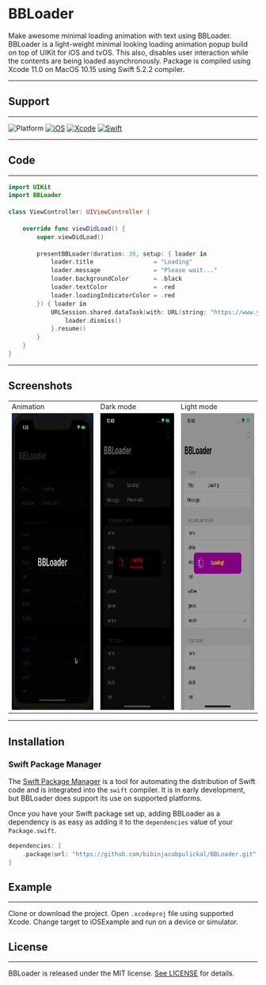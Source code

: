 # BBLoader

Make awesome minimal loading animation with text using BBLoader. BBLoader is a light-weight minimal looking loading animation popup build on top of UIKit for iOS and tvOS. This also, disables user interaction while the contents are being loaded asynchronously. Package is compiled using Xcode 11.0 on MacOS 10.15 using Swift 5.2.2 compiler.

---

## Support
---
![Platform](https://img.shields.io/badge/Platform-iOS%20|%20tvOS-blue.svg?style=flat)
[![iOS](https://img.shields.io/badge/iOS-8.0+-green.svg?style=flat)](https://www.apple.com/in/macos/catalina/)
[![Xcode](https://img.shields.io/badge/XCode-11.4-blue.svg)](https://developer.apple.com/xcode/)
[![Swift](https://img.shields.io/badge/Swift-5.2.2-orange.svg?style=flat)](https://developer.apple.com/swift/)

---
## Code
---

```swift
import UIKit
import BBLoader

class ViewController: UIViewController {

    override func viewDidLoad() {
        super.viewDidLoad()
        
        presentBBLoader(duration: 30, setup: { loader in
            loader.title                 = "Loading"
            loader.message               = "Please wait..."
            loader.backgroundColor       = .black
            loader.textColor             = .red
            loader.loadingIndicatorColor = .red
        }) { loader in
            URLSession.shared.dataTask(with: URL(string: "https://www.yoururl.com")!) { _,_,_  in
                loader.dismiss()
            }.resume()
        }
    }
}
```
---
## Screenshots

<table>
  <tr>
    <td>Animation</td>
     <td>Dark mode</td>
     <td>Light mode</td>
  </tr>
  <tr>
    <td><img src="Screenshots/BBLoader.gif" width=300 height=600></td>
    <td><img src="Screenshots/BBLoaderDark.png" width=300 height=600></td>
    <td><img src="Screenshots/BBLoaderLight.png" width=300 height=600></td>
  </tr>
 </table>

 ---
 ## Installation

 ### Swift Package Manager

The [Swift Package Manager](https://swift.org/package-manager/) is a tool for automating the distribution of Swift code and is integrated into the `swift` compiler. It is in early development, but BBLoader does support its use on supported platforms.

Once you have your Swift package set up, adding BBLoader as a dependency is as easy as adding it to the `dependencies` value of your `Package.swift`.

```swift
dependencies: [
    .package(url: "https://github.com/bibinjacobpulickal/BBLoader.git", .upToNextMajor(from: "1.0.0"))
]
```

## Example
---
Clone or download the project. Open `.xcodeproj` file using supported Xcode. Change target to iOSExample and run on a device or simulator.

## License
---
BBLoader is released under the MIT license. [See LICENSE](https://github.com/bibinjacobpulickal/BBLoader/blob/master/LICENSE) for details.
